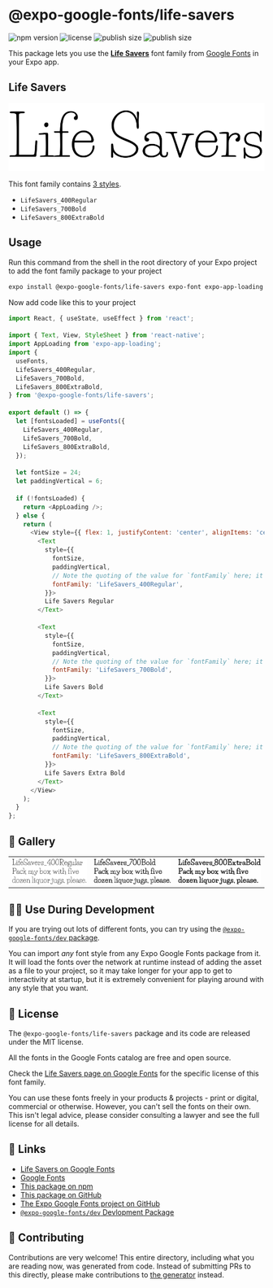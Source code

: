 # @expo-google-fonts/life-savers

![npm version](https://flat.badgen.net/npm/v/@expo-google-fonts/life-savers)
![license](https://flat.badgen.net/github/license/expo/google-fonts)
![publish size](https://flat.badgen.net/packagephobia/install/@expo-google-fonts/life-savers)
![publish size](https://flat.badgen.net/packagephobia/publish/@expo-google-fonts/life-savers)

This package lets you use the [**Life Savers**](https://fonts.google.com/specimen/Life+Savers) font family from [Google Fonts](https://fonts.google.com/) in your Expo app.

## Life Savers

![Life Savers](./font-family.png)

This font family contains [3 styles](#-gallery).

- `LifeSavers_400Regular`
- `LifeSavers_700Bold`
- `LifeSavers_800ExtraBold`

## Usage

Run this command from the shell in the root directory of your Expo project to add the font family package to your project
```sh
expo install @expo-google-fonts/life-savers expo-font expo-app-loading
```

Now add code like this to your project
```js
import React, { useState, useEffect } from 'react';

import { Text, View, StyleSheet } from 'react-native';
import AppLoading from 'expo-app-loading';
import {
  useFonts,
  LifeSavers_400Regular,
  LifeSavers_700Bold,
  LifeSavers_800ExtraBold,
} from '@expo-google-fonts/life-savers';

export default () => {
  let [fontsLoaded] = useFonts({
    LifeSavers_400Regular,
    LifeSavers_700Bold,
    LifeSavers_800ExtraBold,
  });

  let fontSize = 24;
  let paddingVertical = 6;

  if (!fontsLoaded) {
    return <AppLoading />;
  } else {
    return (
      <View style={{ flex: 1, justifyContent: 'center', alignItems: 'center' }}>
        <Text
          style={{
            fontSize,
            paddingVertical,
            // Note the quoting of the value for `fontFamily` here; it expects a string!
            fontFamily: 'LifeSavers_400Regular',
          }}>
          Life Savers Regular
        </Text>

        <Text
          style={{
            fontSize,
            paddingVertical,
            // Note the quoting of the value for `fontFamily` here; it expects a string!
            fontFamily: 'LifeSavers_700Bold',
          }}>
          Life Savers Bold
        </Text>

        <Text
          style={{
            fontSize,
            paddingVertical,
            // Note the quoting of the value for `fontFamily` here; it expects a string!
            fontFamily: 'LifeSavers_800ExtraBold',
          }}>
          Life Savers Extra Bold
        </Text>
      </View>
    );
  }
};

```

## 🔡 Gallery


||||
|-|-|-|
|![LifeSavers_400Regular](./LifeSavers_400Regular.ttf.png)|![LifeSavers_700Bold](./LifeSavers_700Bold.ttf.png)|![LifeSavers_800ExtraBold](./LifeSavers_800ExtraBold.ttf.png)||


## 👩‍💻 Use During Development

If you are trying out lots of different fonts, you can try using the [`@expo-google-fonts/dev` package](https://github.com/expo/google-fonts/tree/master/font-packages/dev#readme).

You can import *any* font style from any Expo Google Fonts package from it. It will load the fonts
over the network at runtime instead of adding the asset as a file to your project, so it may take longer
for your app to get to interactivity at startup, but it is extremely convenient
for playing around with any style that you want.

## 📖 License

The `@expo-google-fonts/life-savers` package and its code are released under the MIT license.

All the fonts in the Google Fonts catalog are free and open source.

Check the [Life Savers page on Google Fonts](https://fonts.google.com/specimen/Life+Savers) for the specific license of this font family.

You can use these fonts freely in your products & projects - print or digital, commercial or otherwise. However, you can't sell the fonts on their own. This isn't legal advice, please consider consulting a lawyer and see the full license for all details.

## 🔗 Links

- [Life Savers on Google Fonts](https://fonts.google.com/specimen/Life+Savers)
- [Google Fonts](https://fonts.google.com/)
- [This package on npm](https://www.npmjs.com/package/@expo-google-fonts/life-savers)
- [This package on GitHub](https://github.com/expo/google-fonts/tree/master/font-packages/life-savers)
- [The Expo Google Fonts project on GitHub](https://github.com/expo/google-fonts)
- [`@expo-google-fonts/dev` Devlopment Package](https://github.com/expo/google-fonts/tree/master/font-packages/dev)

## 🤝 Contributing

Contributions are very welcome! This entire directory, including what you are reading now, was generated from code. Instead of submitting PRs to this directly, please make contributions to [the generator](https://github.com/expo/google-fonts/tree/master/packages/generator) instead.
